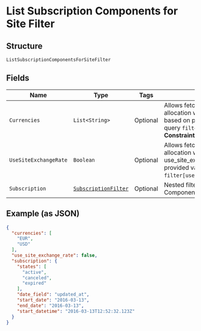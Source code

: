 
# List Subscription Components for Site Filter

## Structure

`ListSubscriptionComponentsForSiteFilter`

## Fields

| Name | Type | Tags | Description | Getter | Setter |
|  --- | --- | --- | --- | --- | --- |
| `Currencies` | `List<String>` | Optional | Allows fetching components allocation with matching currency based on provided values. Use in query `filter[currencies]=USD,EUR`.<br>**Constraints**: *Minimum Items*: `1` | List<String> getCurrencies() | setCurrencies(List<String> currencies) |
| `UseSiteExchangeRate` | `Boolean` | Optional | Allows fetching components allocation with matching use_site_exchange_rate based on provided value. Use in query `filter[use_site_exchange_rate]=true`. | Boolean getUseSiteExchangeRate() | setUseSiteExchangeRate(Boolean useSiteExchangeRate) |
| `Subscription` | [`SubscriptionFilter`](../../doc/models/subscription-filter.md) | Optional | Nested filter used for List Subscription Components For Site Filter | SubscriptionFilter getSubscription() | setSubscription(SubscriptionFilter subscription) |

## Example (as JSON)

```json
{
  "currencies": [
    "EUR",
    "USD"
  ],
  "use_site_exchange_rate": false,
  "subscription": {
    "states": [
      "active",
      "canceled",
      "expired"
    ],
    "date_field": "updated_at",
    "start_date": "2016-03-13",
    "end_date": "2016-03-13",
    "start_datetime": "2016-03-13T12:52:32.123Z"
  }
}
```

